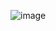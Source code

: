 ![image](https://github.com/ddvleeuwen/ddvleeuwen/assets/143799110/4400ae06-3ae1-4e95-b0db-894d6d767303)
